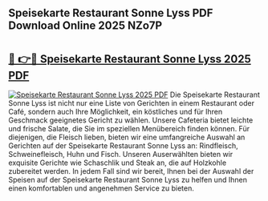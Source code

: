 ## Speisekarte Restaurant Sonne Lyss PDF Download Online 2025 NZo7P

# <h2><a href="http://gcdg42.nevu.top/?p=Speisekarte+Restaurant+Sonne+Lyss">🔗 👉🔴 Speisekarte Restaurant Sonne Lyss 2025 PDF</a></h2>

[![Speisekarte Restaurant Sonne Lyss 2025 PDF](https://i.imgur.com/dBaPXMq.png)](http://gcdg42.nevu.top/?p=Speisekarte+Restaurant+Sonne+Lyss)
Die Speisekarte Restaurant Sonne Lyss ist nicht nur eine Liste von Gerichten in einem Restaurant oder Café, sondern auch Ihre Möglichkeit, ein köstliches und für Ihren Geschmack geeignetes Gericht zu wählen. Unsere Cafeteria bietet leichte und frische Salate, die Sie im speziellen Menübereich finden können. Für diejenigen, die Fleisch lieben, bieten wir eine umfangreiche Auswahl an Gerichten auf der Speisekarte Restaurant Sonne Lyss an: Rindfleisch, Schweinefleisch, Huhn und Fisch. Unseren Auserwählten bieten wir exquisite Gerichte wie Schaschlik und Steak an, die auf Holzkohle zubereitet werden. In jedem Fall sind wir bereit, Ihnen bei der Auswahl der Speisen auf der Speisekarte Restaurant Sonne Lyss zu helfen und Ihnen einen komfortablen und angenehmen Service zu bieten.
